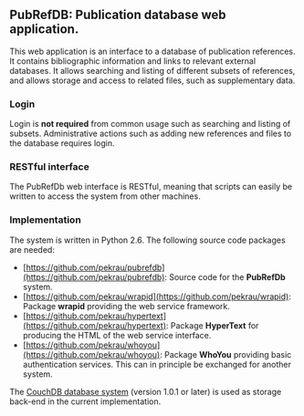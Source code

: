 ## PubRefDB:  Publication database web application.

This web application is an interface to a database of publication
references. It contains bibliographic information and links to relevant
external databases. It allows searching and listing of different subsets
of references, and allows storage and access to related files, such as
supplementary data.

### Login

Login is **not required** from common usage such as searching and listing
of subsets. Administrative actions such as adding new references and
files to the database requires login.

### RESTful interface

The PubRefDb web interface is RESTful, meaning that scripts can easily
be written to access the system from other machines.

### Implementation

The system is written in Python 2.6. The following source code
packages are needed:

- [https://github.com/pekrau/pubrefdb](https://github.com/pekrau/pubrefdb):
  Source code for the **PubRefDb** system.
- [https://github.com/pekrau/wrapid](https://github.com/pekrau/wrapid):
  Package **wrapid** providing the web service framework.
- [https://github.com/pekrau/hypertext](https://github.com/pekrau/hypertext):
  Package **HyperText** for producing the HTML of the web service interface.
- [https://github.com/pekrau/whoyou](https://github.com/pekrau/whoyou):
  Package **WhoYou** providing basic authentication services.
  This can in principle be exchanged for another system.

The [CouchDB database system](http://couchdb.apache.org/) (version 1.0.1
or later) is used as storage back-end in the current implementation.
